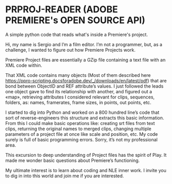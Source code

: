 # PRPROJ-READER (ADOBE PREMIERE's OPEN SOURCE API)
A simple python code that reads what's inside a Premiere's project.


Hi, my name is Sergio and I’m a film editor. 
I’m not a programmer, but, as a challenge, I wanted to figure out
how Premiere Projects work.

Premiere Project files are essentially a GZip file containing a text file with an XML code within. 

That XML code contains many objects (Most of them described here https://ppro-scripting.docsforadobe.dev/_/downloads/en/latest/pdf) 
that are bond between ObjectID and REF attribute’s values.
I just followed the leads one object gave to find its relationship with another, and figured out a «map», retrieving attributes 
I considered relevant for clips, sequences, folders, as: names, framerates, frame sizes, in points, out points, etc.

I started to dig into Python and worked on a 800 hundred line’s code that sort of reverse-engineers this structure and extracts this basic information. From this I could make basic operations like: creating srt files from text clips, returning the original names to merged clips, changing multiple parameters of a project file at once like scale and position, etc. My code surely is full of basic programming errors. Sorry, it’s not my professional area. 

This excursion to deep understanding of Project files has the spirit of Play. It made me wonder basic questions about Premiere’s functioning. 

My ultimate interest is to learn about coding and NLE inner work. I invite you to dig in into this world and join me if you are interested.
